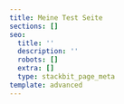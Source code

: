 ```yaml
---
title: Meine Test Seite
sections: []
seo:
  title: ''
  description: ''
  robots: []
  extra: []
  type: stackbit_page_meta
template: advanced
---
```

